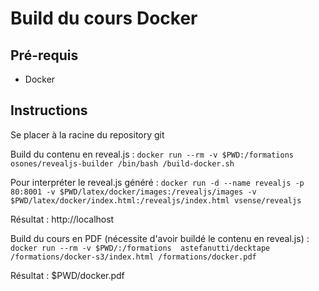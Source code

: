 # Build du cours Docker

## Pré-requis

* Docker

## Instructions

Se placer à la racine du repository git

Build du contenu en reveal.js :
 `docker run --rm -v $PWD:/formations osones/revealjs-builder /bin/bash /build-docker.sh`

Pour interpréter le reveal.js généré :
`docker run -d --name revealjs -p 80:8001 -v $PWD/latex/docker/images:/revealjs/images -v $PWD/latex/docker/index.html:/revealjs/index.html vsense/revealjs`

Résultat : http://localhost


Build du cours en PDF (nécessite d'avoir buildé le contenu en reveal.js) :
`docker run --rm -v $PWD/:/formations  astefanutti/decktape /formations/docker-s3/index.html /formations/docker.pdf`

Résultat : $PWD/docker.pdf
